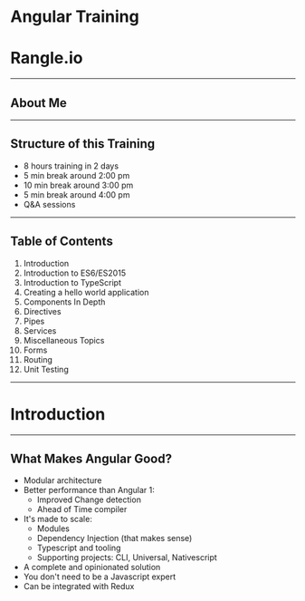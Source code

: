 # Angular Training

# Rangle.io

---

## About Me

---

## Structure of this Training

- 8 hours training in 2 days
- 5 min break around 2:00 pm
- 10 min break around 3:00 pm
- 5 min break around 4:00 pm
- Q&A sessions

---

## Table of Contents

1. Introduction
1. Introduction to ES6/ES2015
1. Introduction to TypeScript
1. Creating a hello world application
1. Components In Depth
1. Directives
1. Pipes
1. Services
1. Miscellaneous Topics
1. Forms
1. Routing
1. Unit Testing

---

# Introduction

---

## What Makes Angular Good?

- Modular architecture
- Better performance than Angular 1:
  - Improved Change detection
  - Ahead of Time compiler
- It's made to scale:
  - Modules
  - Dependency Injection (that makes sense)
  - Typescript and tooling
  - Supporting projects: CLI, Universal, Nativescript
- A complete and opinionated solution
- You don't need to be a Javascript expert
- Can be integrated with Redux